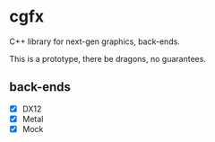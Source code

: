 # cgfx

C++ library for next-gen graphics, back-ends.

This is a prototype, there be dragons, no guarantees.

## back-ends

- [X] DX12
- [X] Metal
- [X] Mock
